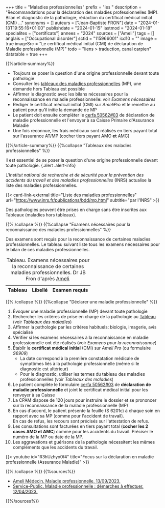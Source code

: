 +++
title = "Maladies professionnelles"
prefix = "les "
description = "Recommandations pour la déclaration des maladies professionnelles (MP). Bilan et diagnostic de la pathologie, rédaction du certificat médical initial (CMI) ..."
synonyms = []
auteurs = ["Jean-Baptiste FRON"]
date = "2024-01-13T19:55:16+01:00"
publishdate = "2024-01-15"
lastmod = "2024-01-18"
specialites = ["certificats"]
annees = "2024"
sources = ["Ameli"]
tags = []
anglais = ["Occupational disorder"]
sctid = "115966001"
icd10 = ""
image = true
imageSrc = "Le certificat médical initial (CMI) de déclaration de Maladie professionnelle (MP)"
todo = "liens > traduction, canal carpien"
datatable = true
+++

{{%article-summary%}}

- Toujours se poser la question d'une origine professionnelle devant toute pathologie
- Consulter les [tableaux des maladies professionnelles](https://www.inrs.fr/publications/bdd/mp.html) (MP), une demande hors Tableau est possible
- Affirmer le diagnostic avec les bilans nécessaires pour la reconnaissance en maladie professionnelle: voir *Examens nécessaires*
- Rédiger le certificat médical initial (CMI) sur *AmeliPro* et le remettre au patient pour qu'il initie la demande de MP
- Le patient doit ensuite compléter le [cerfa 50562#03](https://www.ameli.fr/sites/default/files/formulaires/133/s6100.pdf) de déclaration de maladie professionnelle et l'envoyer à sa Caisse Primaire d'Assurance Maladie
- Une fois reconnue, les frais médicaux sont réalisés en tiers payant total sur l'assurance AT/MP (cocher tiers payant AMO **et** AMC)

{{%/article-summary%}}
{{%collapse "Tableaux des maladies professionnelles" %}}

Il est essentiel de se poser la question d'une origine professionnelle devant toute pathologie.
{.alert .alert-info}

L'*Institut national de recherche et de sécurité pour la prévention des accidents du travail et des maladies professionnelles* (INRS) actualise la liste des maladies professionnelles.

{{< card-link-external title="Liste des maladies professionnelles" url="https://www.inrs.fr/publications/bdd/mp.html" subtitle="par l'INRS" >}}

Des pathologies peuvent être prises en charge sans être inscrites aux Tableaux (maladies hors tableaux).

{{% /collapse %}}
{{%collapse "Examens nécessaires pour la reconnaissance des maladies professionnelles" %}}

Des examens sont requis pour la reconnaissance de certaines maladies professionnelles. Le tableau suivant liste tous les examens nécessaires pour le bilan de ces maladies professionnelles.

<script type="application/ld+json">{"@context": "https://schema.org","@type": "Table","about": "Examens nécessaires pour la reconnaissance de certaines maladies professionnelles. Dr JB Fron d'après Ameli."}</script>
<table id="table-mp" class="table">
<caption><span class="font-weight-bold">Tableau.</span> Examens nécessaires pour la reconnaissance de certaines maladies professionnelles. Dr JB Fron d'après <a href="https://www.ameli.fr/val-de-marne/content/liste-des-examens-medicaux-effectuer-en-cas-de-maladie-professionnelle" rel="external nofollow noopener">Ameli</a>.</caption>
<thead>
  <tr>
    <th scope="col">Tableau</th>
    <th scope="col">Libellé</th>
    <th scope="col">Examen requis</th>
  </tr>
</thead>
</table>
<script>
  // Anses
window.addEventListener('load', () => {
  $(function () {
    $('#table-mp').DataTable({
      ajax: '/data/maladie-professionnelle.json',
      columns: [
        { data: 'TABLEAU_MP' },
        { data: 'LIBELLE' },
        { data: 'EXAMEN' }
      ]
    })
  })
})
</script>

{{% /collapse %}}
{{%collapse "Déclarer une maladie professionnelle" %}}

1. Évoquer une maladie professionnelle (MP) devant toute pathologie
2. Rechercher les critères de prise en charge de la pathologie au [Tableau](https://www.inrs.fr/publications/bdd/mp.html) (voir *Tableaux des maladies*)
3. Affirmer la pathologie par les critères habituels: biologie, imagerie, avis spécialisé
4. Vérifier si les examens nécessaires à la reconnaissance en maladie professionnelle ont été réalisés (voir *Examens pour la reconnaissance*)
5. Établir le **certificat médical initial** (CMI) sur *Ameli Pro* (ou formulaire *S6909*)
    - La date correspond à la première constatation médicale de symptômes liés à la pathologie professionnelle (même si le diagnostic est ultérieur)
    - Pour le diagnostic, utiliser les termes du tableau des maladies professionnelles (voir *Tableaux des maladies*)
6. Le patient complète le formulaire [cerfa 50562#03](https://www.ameli.fr/sites/default/files/formulaires/133/s6100.pdf) de **déclaration de maladie professionnelle** et joint le certificat médical initial pour les renvoyer à sa Caisse
7. La CPAM dispose de 120 jours pour instruire le dossier et se prononcer sur la reconnaissance de la maladie professionnelle (MP)
8. En cas d'accord, le patient présente la feuille (S 6201c) à chaque soin en rapport avec sa MP (comme pour l'accident de travail).  
  En cas de refus, les recours sont précisés sur l'attestation de refus.
1. Les consultations sont facturées en tiers payant total (**cocher les 2 cases AMO et AMC**) comme pour les accidents du travail. Préciser le numéro de la MP ou date de la MP.
2.  Les aggravations et guérisons de la pathologie nécessitent les mêmes compléments que les accidents du travail.

{{< youtube id="R3hUzhyx0f4" title="Focus sur la déclaration en maladie professionnelle (Assurance Maladie)" >}}

{{% /collapse %}}
{{%sources%}}

- [Ameli Médecin. Maladie professionnelle. 13/09/2023.](https://www.ameli.fr/val-de-marne/medecin/exercice-liberal/prise-charge-situation-type-soin/situation-patient-mp/maladies-professionnelles)
- [Service-Public. Maladie professionnelle : démarches à effectuer. 12/04/2023.](https://www.service-public.fr/particuliers/vosdroits/F176)

{{%/sources%}}
